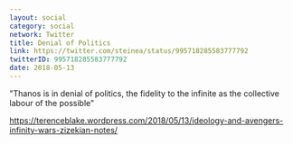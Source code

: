 ```yaml
---
layout: social
category: social
network: Twitter
title: Denial of Politics
link: https://twitter.com/steinea/status/995718285583777792
twitterID: 995718285583777792
date: 2018-05-13
---
```


"Thanos is in denial of politics, the fidelity to the infinite as the collective labour of the possible"

<https://terenceblake.wordpress.com/2018/05/13/ideology-and-avengers-infinity-wars-zizekian-notes/>
